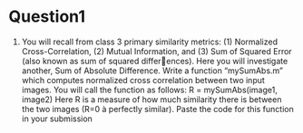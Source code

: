 # Question1

1. You will recall from class 3 primary similarity metrics: (1) Normalized Cross-Correlation, (2) 
Mutual Information, and (3) Sum of Squared Error (also known as sum of squared differ￾ences). Here you will investigate another, Sum of Absolute Difference. Write a function “mySumAbs.m” which computes normalized cross correlation between two input images. 
You will call the function as follows:
R = mySumAbs(image1, image2)
Here R is a measure of how much similarity there is between the two images (R=0 à perfectly similar). 
Paste the code for this function in your submission

